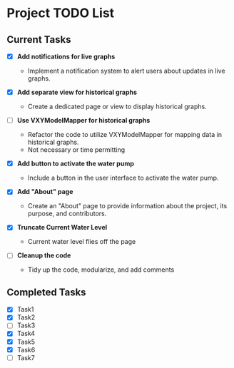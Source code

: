 # Project TODO List

## Current Tasks

- [x] **Add notifications for live graphs**
  - Implement a notification system to alert users about updates in live graphs.

- [x] **Add separate view for historical graphs**
  - Create a dedicated page or view to display historical graphs.

- [ ] **Use VXYModelMapper for historical graphs**
  - Refactor the code to utilize VXYModelMapper for mapping data in historical graphs.
  - Not necessary or time permitting
- [x] **Add button to activate the water pump**
  - Include a button in the user interface to activate the water pump.

- [x] **Add "About" page**
  - Create an "About" page to provide information about the project, its purpose, and contributors.

- [x] **Truncate Current Water Level**
  - Current water level flies off the page
  
- [ ] **Cleanup the code**
  - Tidy up the code, modularize, and add comments
## Completed Tasks

- [x] Task1
- [x] Task2
- [ ] Task3
- [x] Task4
- [x] Task5
- [x] Task6
- [ ] Task7
